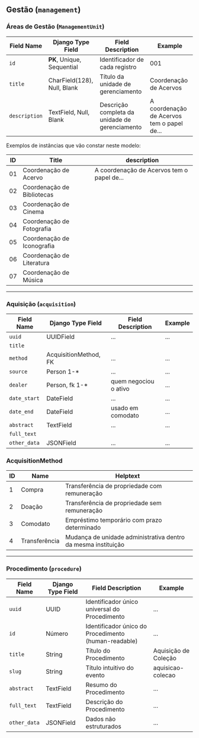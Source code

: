 ## Gestão (`management`)

### Áreas de Gestão (`ManagementUnit`)

Field Name | Django Type Field  | Field Description  | Example
-----------|--------------------|--------------------|----------
`id`       | **PK**, Unique, Sequential  | Identificador de cada registro | 001
`title` | CharField(128), Null, Blank | Título da unidade de gerenciamento |  Coordenação de Acervos
`description`| TextField, Null, Blank | Descrição completa da unidade de gerenciamento | A coordenação de Acervos tem o papel de...

Exemplos de instâncias que vão constar neste modelo:

ID | Title     | description    |
---|-----------|----------------|
01 | Coordenação de Acervo      | A coordenação de Acervos tem o papel de...
02 | Coordenação de Bibliotecas |
03 | Coordenação de Cinema      |
04 | Coordenação de Fotografia  |
05 | Coordenação de Iconografia |
06 | Coordenação de Literatura  |
07 | Coordenação de Música      |

--------

### Aquisição (`acquisition`)

Field Name | Django Type Field  | Field Description  | Example
-----------|--------------------|--------------------|------------
`uuid`       | UUIDField  | ...        | ...
`title`      |
`method`     | AcquisitionMethod, FK | ...  | ...
`source`     | Person 1-* | ...        | ...
`dealer`     | Person, fk 1-* | quem negociou o ativo   | ...
`date_start` | DateField  | ...        | ...
`date_end`   | DateField  | usado em comodato        | ...
`abstract`   | TextField  | ...        | ...
`full_text`  |
`other_data` | JSONField  | ...        | ...


### AcquisitionMethod

ID   | Name           | Helptext     |
-----|----------------|--------------|
1    | Compra         | Transferência de propriedade com remuneração |
2    | Doação         | Transferência de propriedade sem remuneração |
3    | Comodato       | Empréstimo temporário com prazo determinado |
4    | Transferência  | Mudança de unidade administrativa dentro da mesma instituição |

--------

### Procedimento (`procedure`)

Field Name | Django Type Field  | Field Description  | Example
-----------|--------------------|--------------------|------------
`uuid`       | UUID    | Identificador único universal do Procedimento | ...
`id`         | Número  | Identificador único do Procedimento (human-readable) | ...
`title`      | String  | Título do Procedimento | Aquisição de Coleção
`slug`       | String  | Título intuitivo do evento | aquisicao-colecao
`abstract`   | TextField  | Resumo do Procedimento      | ...
`full_text`  | TextField  | Descrição do Procedimento   | ...
`other_data` | JSONField  | Dados não estruturados      | ...

